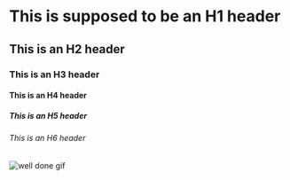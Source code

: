 # This is supposed to be an H1 header
## This is an H2 header
### This is an H3 header
#### This is an H4 header
##### This is an H5 header
###### This is an H6 header

![well done gif](https://1.bp.blogspot.com/-GMkpwlwpiak/Vvp132921MI/AAAAAAAAJHc/wjdpEU9VtYgGYbDSi2y3-GVlsBaZCOMTw/s1600/well-done-smiley.png%22)
